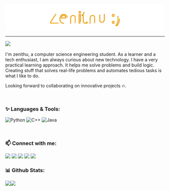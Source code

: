 <a href="https://github.com/zenithu-s">
    <img src="zenithu.svg" alt="zenithu">
</a>
<hr>
<!-- Visitor Counter -->
<img src="https://komarev.com/ghpvc/?username=zenithu-s&color=3aa1bf&style=for-the-badge&label=HELLO+VISITOR" width=110>

<p>I'm zenithu, a computer science engineering student. As a learner and a tech enthusiast, I am always curious about new technology. I have a very practical learning approach. It helps me solve problems and build logic. Creating stuff that solves real-life problems and automates tedious tasks is what I like to do.</p>
<p>Looking forward to collaborating on innovative projects 🔥.</p>

<br>

### ✨ Languages & Tools:
![Python](https://skillicons.dev/icons?i=python)
![C++](https://skillicons.dev/icons?i=cpp)
![Java](https://skillicons.dev/icons?i=java)

<br>

### 📫 Connect with me:
[![](https://img.icons8.com/fluency/40/000000/gmail-new.png)]()
[![](https://img.icons8.com/fluency/40/000000/instagram-new.png)](https://www.instagram.com/zenithu_s/)
[![](https://img.icons8.com/color/40/000000/discord-logo.png)]()
[![](https://img.icons8.com/external-tal-revivo-color-tal-revivo/40/000000/external-hackerrank-is-a-technology-company-that-focuses-on-competitive-programming-logo-color-tal-revivo.png)](https://www.hackerrank.com/)
[![](https://img.icons8.com/color/40/null/telegram-app--v1.png)]()
<br>

### 📊 Github Stats:
<div><img height="140px" src="https://github-readme-stats.vercel.app/api?username=zenithu-s&show_icons=true"><img height="140px" src="https://github-readme-stats.vercel.app/api/top-langs/?username=zenithu-s&layout=compact&langs_count=6&hide=Jupyter+Notebook"></div>
